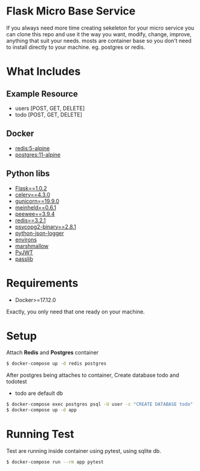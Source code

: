 # Flask Micro Base Service
If you always need more time creating sekeleton for your micro service you can clone this repo and use it the way you want, modify, change, improve, anything that suit your needs. mosts are container base so you don't need to install directly to your machine. eg. postgres or redis.


# What Includes

## Example Resource
* users [POST, GET, DELETE]
* todo [POST, GET, DELETE]

## Docker
* [redis:5-alpine](https://hub.docker.com/_/redis)
* [postgres:11-alpine](https://hub.docker.com/_/postgres)

## Python libs
* [Flask==1.0.2](http://flask.pocoo.org/)
* [celery==4.3.0](http://www.celeryproject.org/)
* [gunicorn==19.9.0](https://gunicorn.org/)
* [meinheld==0.6.1](https://pypi.org/project/meinheld/)
* [peewee==3.9.4](http://docs.peewee-orm.com/en/latest/)
* [redis==3.2.1](https://github.com/andymccurdy/redis-py)
* [psycopg2-binary==2.8.1](https://pypi.org/project/psycopg2-binary/)
* [python-json-logger](https://github.com/madzak/python-json-logger)
* [environs](https://github.com/sloria/environs)
* [marshmallow](https://marshmallow.readthedocs.io/en/3.0/)
* [PyJWT](https://github.com/jpadilla/pyjwt)
* [passlib](https://bitbucket.org/ecollins/passlib/wiki/Home)

# Requirements
* Docker>=17.12.0
  
Exactly, you only need that one ready on your machine.


# Setup
Attach **Redis** and **Postgres** container

```sh
$ docker-compose up -d redis postgres
```

After postgres being attaches to container, Create database todo and todotest
* todo are default db

```sh
$ docker-compose exec postgres psql -U user -c "CREATE DATABASE todo"
$ docker-compose up -d app
```

# Running Test
Test are running inside container using pytest, using sqlite db.
```sh
$ docker-compose run --rm app pytest
```